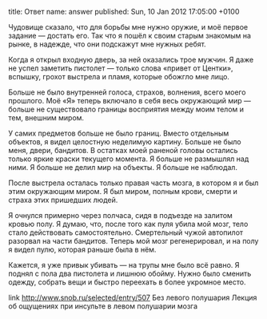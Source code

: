 title: Ответ
name: answer
published: Sun, 10 Jan 2012 17:05:00 +0100

Чудовище сказало, что для борьбы мне нужно оружие, и моё первое задание — достать его. Так что я пошёл к своим старым знакомым на рынке, в надежде, что они подскажут мне нужных ребят.

Когда я открыл входную дверь, за ней оказались трое мужчин. Я даже не успел заметить пистолет — только слова «привет от Центки», вспышку, грохот выстрела и пламя, которые обожгло мне лицо.

Больше не было внутренней голоса, страхов, волнения, всего моего прошлого. Моё «Я» теперь включало в себя весь окружающий мир — больше не существовало границы восприятия между моим телом и тем, внешним миром.

У самих предметов больше не было границ. Вместо отдельным объектов, я видел целостную неделимую картину. Больше не было меня, двери, бандитов. В остатках моей раненой головы остались только яркие краски текущего момента. Я больше не размышлял над ними. Я больше не делил мир на объекты. Я больше не наблюдал.

После выстрела осталась только правая часть мозга, в котором я и был этим окружающим миром. Я был миром, полным крови, смерти и страха этих пришедших людей.

Я очнулся примерно через полчаса, сидя в подъезде на залитом кровью полу. Я думаю, что, после того как пуля убила мой мозг, тело стало действовать самостоятельно. Смертельный чужой автопилот разорвал на части бандитов. Теперь мой мозг регенерировал, и на полу я видел пулю, которая раньше была в нём.

Кажется, я уже привык убивать — на трупы мне было всё равно. Я поднял с пола два пистолета и лишнюю обойму. Нужно было сменить одежду, собрать вещи и быстро переехать в более укромное место.

link
  http://www.snob.ru/selected/entry/507
  Без левого полушария
  Лекция об ощущениях при инсульте в левом полушарии мозга
